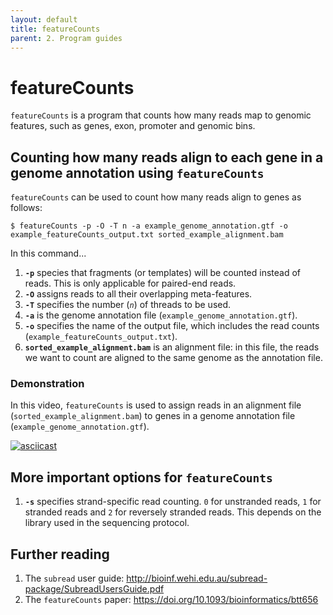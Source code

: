 ```yaml
---
layout: default
title: featureCounts
parent: 2. Program guides
---
```



# featureCounts

`featureCounts` is a program that counts how many reads map to genomic features, such as genes, exon, promoter and genomic bins.

## Counting how many reads align to each gene in a genome annotation using `featureCounts`

`featureCounts` can be used to count how many reads align to genes as follows:

```
$ featureCounts -p -O -T n -a example_genome_annotation.gtf -o example_featureCounts_output.txt sorted_example_alignment.bam
```

In this command...

1. **`-p`** species that fragments (or templates) will be counted instead of reads. This is only applicable for paired-end reads.
2. **`-O`** assigns reads to all their overlapping meta-features.
3. **`-T`** specifies the number (*`n`*) of threads to be used.
4. **`-a`** is the genome annotation file (`example_genome_annotation.gtf`).
5. **`-o`** specifies the name of the output file, which includes the read counts (`example_featureCounts_output.txt`).
6. **`sorted_example_alignment.bam`** is an alignment file: in this file, the reads we want to count are aligned to the same genome as the annotation file.

### Demonstration

In this video, `featureCounts` is used to assign reads in an alignment file (`sorted_example_alignment.bam`) to genes in a genome annotation file (`example_genome_annotation.gtf`).

[![asciicast](https://asciinema.org/a/306584.svg)](https://asciinema.org/a/306584?autoplay=1)

## More important options for `featureCounts`

1. **`-s`** specifies strand-specific read counting. `0` for unstranded reads, `1` for stranded reads and `2` for reversely stranded reads. This depends on the library used in the sequencing protocol.

## Further reading

1. The `subread` user guide: <http://bioinf.wehi.edu.au/subread-package/SubreadUsersGuide.pdf>
2. The `featureCounts` paper: <https://doi.org/10.1093/bioinformatics/btt656>
